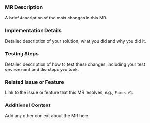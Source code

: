 ### MR Description

A brief description of the main changes in this MR.

### Implementation Details

Detailed description of your solution, what you did and why you did it.

### Testing Steps

Detailed description of how to test these changes, including your test environment and the steps you took.

### Related Issue or Feature

Link to the issue or feature that this MR resolves, e.g., `Fixes #1`.

### Additional Context

Add any other context about the MR here.
